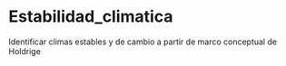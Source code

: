 # Estabilidad_climatica
Identificar climas estables y de cambio a partir de marco conceptual de Holdrige
